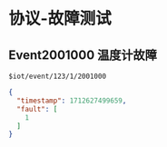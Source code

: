 # 协议-故障测试

## Event2001000 温度计故障

`$iot/event/123/1/2001000`

```json
{
  "timestamp": 1712627499659,
  "fault": [
    1
  ]
}
```
